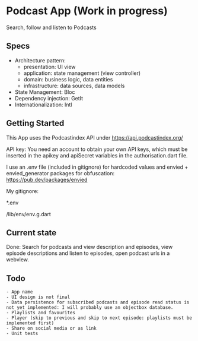 # Podcast App (Work in progress)

Search, follow and listen to Podcasts

## Specs

- Architecture pattern:
    - presentation: UI view
    - application: state management (view controller)
    - domain: business logic, data entities
    - infrastructure: data sources, data models
- State Management: Bloc
- Dependency injection: GetIt
- Internationalization: Intl

## Getting Started

This App uses the Podcastindex API under https://api.podcastindex.org/

API key:
You need an account to obtain your own API keys, which must be inserted in the apikey and apiSecret variables in the authorisation.dart file.

I use an .env file (included in gitignore) for hardcoded values and envied + envied_generator packages for obfuscation: https://pub.dev/packages/envied

My gitignore:

*.env

/lib/env/env.g.dart

## Current state
Done: Search for podcasts and view description and episodes, view episode descriptions and listen to episodes, open podcast urls in a webview.

## Todo
    - App name
    - UI design is not final
    - Data persistence for subscribed podcasts and episode read status is not yet implemented: I will probably use an objectbox database.
    - Playlists and favourites
    - Player (skip to previous and skip to next episode: playlists must be implemented first)
    - Share on social media or as link
    - Unit tests
